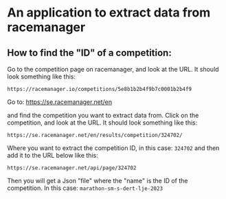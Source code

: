 # An application to extract data from racemanager

## How to find the "ID" of a competition:

Go to the competition page on racemanager, and look at the URL. It should look something like this:

```
https://racemanager.io/competitions/5e8b1b2b4f9b7c0001b2b4f9
```

Go to:
https://se.racemanager.net/en 

and find the competition you want to extract data from. Click on the competition, and look at the URL. It should look something like this:


```
https://se.racemanager.net/en/results/competition/324702/
```
Where you want to extract the competition ID, in this case: `324702` and then add it to the URL below like this:

```
https://se.racemanager.net/api/page/324702
```
Then you will get a Json "file" where the "name" is the ID of the competition. In this case: `marathon-sm-s-dert-lje-2023` 
